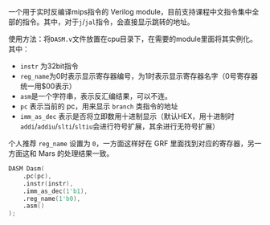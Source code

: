 一个用于实时反编译mips指令的 Verilog module，目前支持课程中文指令集中全部的指令。其中，对于`j`/`jal`指令，会直接显示跳转的地址。

使用方法：将`DASM.v`文件放置在cpu目录下，在需要的module里面将其实例化。其中：
- `instr` 为32bit指令
- `reg_name`为0时表示显示寄存器编号，为1时表示显示寄存器名字（0号寄存器统一用$00表示）
- `asm`是一个字符串，表示反汇编结果，可以不连。
- `pc` 表示当前的 pc，用来显示 `branch` 类指令的地址
- `imm_as_dec` 表示是否将立即数用十进制显示（默认HEX，用十进制时`addi`/`addiu`/`slti`/`sltiu`会进行符号扩展，其余进行无符号扩展）

个人推荐 `reg_name` 设置为 `0`，一方面这样好在 GRF 里面找到对应的寄存器，另一方面这和 Mars 的处理结果一致。

```verilog
DASM Dasm(
    .pc(pc),
    .instr(instr),
    .imm_as_dec(1'b1),
    .reg_name(1'b0),
    .asm()
);
```
